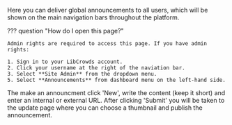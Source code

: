 Here you can deliver global announcements to all users, which will be shown on
the main navigation bars throughout the platform.

??? question "How do I open this page?"

    Admin rights are required to access this page. If you have admin rights:

    1. Sign in to your LibCrowds account.
    2. Click your username at the right of the naviation bar.
    3. Select **Site Admin** from the dropdown menu.
    5. Select **Announcements** from dashboard menu on the left-hand side.

The make an announcment click 'New', write the content (keep it short) and
enter an internal or external URL. After clicking 'Submit' you will be taken
to the update page where you can choose a thumbnail and publish the
announcement.